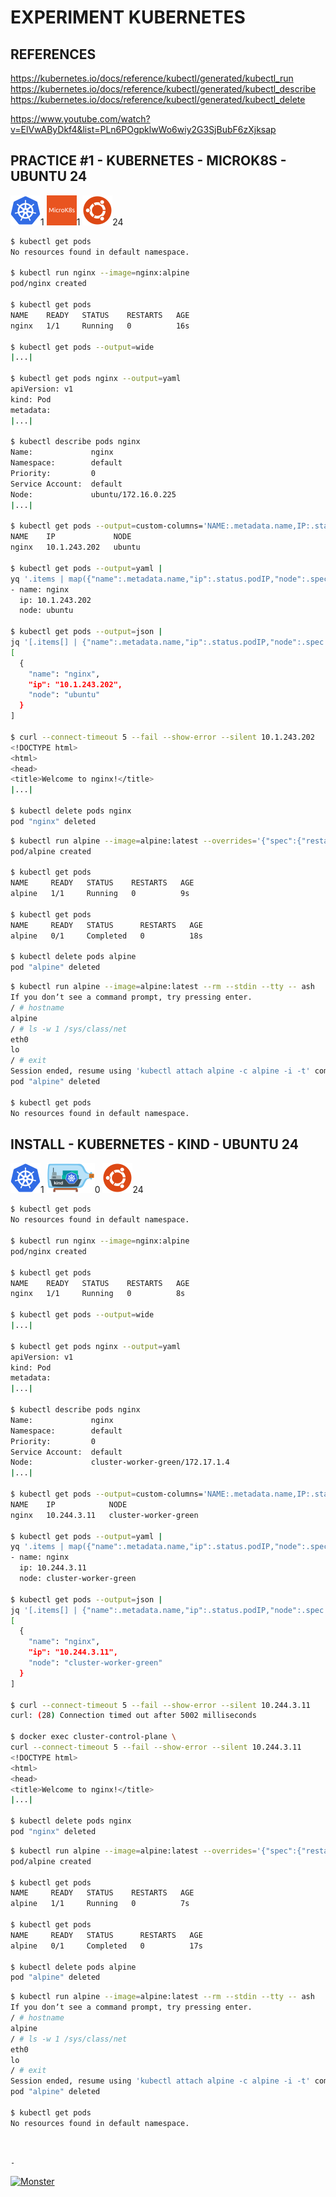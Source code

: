 # EXPERIMENT KUBERNETES

## REFERENCES

https://kubernetes.io/docs/reference/kubectl/generated/kubectl_run  
https://kubernetes.io/docs/reference/kubectl/generated/kubectl_describe  
https://kubernetes.io/docs/reference/kubectl/generated/kubectl_delete

https://www.youtube.com/watch?v=ElVwAByDkf4&list=PLn6POgpklwWo6wiy2G3SjBubF6zXjksap

## PRACTICE #1 - KUBERNETES - MICROK8S - UBUNTU 24

[![Kubernetes](img/kubernetes.webp "Kubernetes")](https://kubernetes.io)1
[![MicroK8s](img/microk8s.webp "MikroK8s")](https://microk8s.io)1
[![Ubuntu](img/ubuntu.webp "Ubuntu")](https://ubuntu.com)24

```bash
$ kubectl get pods
No resources found in default namespace.

$ kubectl run nginx --image=nginx:alpine
pod/nginx created

$ kubectl get pods
NAME    READY   STATUS    RESTARTS   AGE
nginx   1/1     Running   0          16s

$ kubectl get pods --output=wide
|...|

$ kubectl get pods nginx --output=yaml
apiVersion: v1
kind: Pod
metadata:
|...|

$ kubectl describe pods nginx
Name:             nginx
Namespace:        default
Priority:         0
Service Account:  default
Node:             ubuntu/172.16.0.225
|...|

$ kubectl get pods --output=custom-columns='NAME:.metadata.name,IP:.status.podIP,NODE:.spec.nodeName'
NAME    IP             NODE
nginx   10.1.243.202   ubuntu

$ kubectl get pods --output=yaml |
yq '.items | map({"name":.metadata.name,"ip":.status.podIP,"node":.spec.nodeName})'
- name: nginx
  ip: 10.1.243.202
  node: ubuntu

$ kubectl get pods --output=json |
jq '[.items[] | {"name":.metadata.name,"ip":.status.podIP,"node":.spec.nodeName}]'
[
  {
    "name": "nginx",
    "ip": "10.1.243.202",
    "node": "ubuntu"
  }
]

$ curl --connect-timeout 5 --fail --show-error --silent 10.1.243.202
<!DOCTYPE html>
<html>
<head>
<title>Welcome to nginx!</title>
|...|

$ kubectl delete pods nginx
pod "nginx" deleted
```

```bash
$ kubectl run alpine --image=alpine:latest --overrides='{"spec":{"restartPolicy":"OnFailure"}}' -- sleep 10
pod/alpine created

$ kubectl get pods
NAME     READY   STATUS    RESTARTS   AGE
alpine   1/1     Running   0          9s

$ kubectl get pods
NAME     READY   STATUS      RESTARTS   AGE
alpine   0/1     Completed   0          18s

$ kubectl delete pods alpine
pod "alpine" deleted
```

```bash
$ kubectl run alpine --image=alpine:latest --rm --stdin --tty -- ash
If you donʼt see a command prompt, try pressing enter.
/ # hostname
alpine
/ # ls -w 1 /sys/class/net
eth0
lo
/ # exit
Session ended, resume using 'kubectl attach alpine -c alpine -i -t' command when the pod is running
pod "alpine" deleted

$ kubectl get pods
No resources found in default namespace.
```

## INSTALL - KUBERNETES - KIND - UBUNTU 24

[![Kubernetes](img/kubernetes.webp "Kubernetes")](https://kubernetes.io)1
[![Kind](img/kind.webp "Kind")](https://kind.sigs.k8s.io)0
[![Ubuntu](img/ubuntu.webp "Ubuntu")](https://ubuntu.com)24


```bash
$ kubectl get pods
No resources found in default namespace.

$ kubectl run nginx --image=nginx:alpine
pod/nginx created

$ kubectl get pods
NAME    READY   STATUS    RESTARTS   AGE
nginx   1/1     Running   0          8s

$ kubectl get pods --output=wide
|...|

$ kubectl get pods nginx --output=yaml
apiVersion: v1
kind: Pod
metadata:
|...|

$ kubectl describe pods nginx
Name:             nginx
Namespace:        default
Priority:         0
Service Account:  default
Node:             cluster-worker-green/172.17.1.4
|...|

$ kubectl get pods --output=custom-columns='NAME:.metadata.name,IP:.status.podIP,NODE:.spec.nodeName'
NAME    IP            NODE
nginx   10.244.3.11   cluster-worker-green

$ kubectl get pods --output=yaml |
yq '.items | map({"name":.metadata.name,"ip":.status.podIP,"node":.spec.nodeName})'
- name: nginx
  ip: 10.244.3.11
  node: cluster-worker-green

$ kubectl get pods --output=json |
jq '[.items[] | {"name":.metadata.name,"ip":.status.podIP,"node":.spec.nodeName}]'
[
  {
    "name": "nginx",
    "ip": "10.244.3.11",
    "node": "cluster-worker-green"
  }
]

$ curl --connect-timeout 5 --fail --show-error --silent 10.244.3.11
curl: (28) Connection timed out after 5002 milliseconds

$ docker exec cluster-control-plane \
curl --connect-timeout 5 --fail --show-error --silent 10.244.3.11
<!DOCTYPE html>
<html>
<head>
<title>Welcome to nginx!</title>
|...|

$ kubectl delete pods nginx
pod "nginx" deleted
```

```bash
$ kubectl run alpine --image=alpine:latest --overrides='{"spec":{"restartPolicy":"OnFailure"}}' -- sleep 10
pod/alpine created

$ kubectl get pods
NAME     READY   STATUS    RESTARTS   AGE
alpine   1/1     Running   0          7s

$ kubectl get pods
NAME     READY   STATUS      RESTARTS   AGE
alpine   0/1     Completed   0          17s

$ kubectl delete pods alpine
pod "alpine" deleted
```

```bash
$ kubectl run alpine --image=alpine:latest --rm --stdin --tty -- ash
If you donʼt see a command prompt, try pressing enter.
/ # hostname
alpine
/ # ls -w 1 /sys/class/net
eth0
lo
/ # exit
Session ended, resume using 'kubectl attach alpine -c alpine -i -t' command when the pod is running
pod "alpine" deleted

$ kubectl get pods
No resources found in default namespace.
```

&nbsp;

`-`

[![Monster](https://avatars.githubusercontent.com/u/47848582?s=96&v=4 "Boo!")](../README.md)
